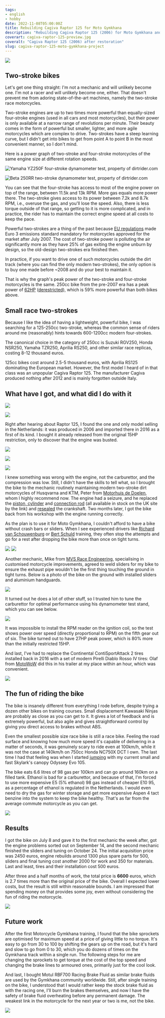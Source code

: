 ```yaml
---
tags:
- english
- hobby
date: 2022-11-08T05:00:00Z
title: Rebuilding Cagiva Raptor 125 for Moto Gymkhana
description: "Rebuilding Cagiva Raptor 125 (2006) for Moto Gymkhana and fun."
coverart: cagiva-raptor-125-preview.jpg
coveralt: "Cagiva Raptor 125 (2006) after restoration"
slug: cagiva-raptor-125-moto-gymkhana-project
---
```


[![](cagiva-raptor-125-preview.jpg)](cagiva-raptor-125.jpg)

## Two-stroke bikes

Let's get one thing straight: I'm not a mechanic and will unlikely become one.  I'm not a racer and will unlikely become one, either. That doesn't prevent me from adoring state-of-the-art machines, namely the two-stroke race motorcycles.

Two-stroke engines are up to two times more powerful than equally-sized four-stroke engines (used in all cars and most motorcycles), but their power is only available at a narrow range of revolutions per minute. Their beauty comes in the form of powerful but smaller, lighter, and more agile motorcycles which are complex to drive. Two-strokes have a steep learning curve, but I didn't get into bikes to get from point A to point B in the most convenient manner, so I don't mind.

Here is a power graph of two-stroke and four-stroke motorcycles of the same engine size at different rotation speeds.

![Yamaha YZ250F four-stroke dynamometer test, property of dirtrider.com](Yamaha-YZ250F-Dyno.jpg "Yamaha YZ250F four-stroke dynamometer test, property of dirtrider.com")

![Beta 250RR two-stroke dynamometer test, property of dirtrider.com](Beta-250RR-Dyno.jpg "Beta 250RR two-stroke dynamometer test, property of dirtrider.com")

<!--more-->

You can see that the four-stroke has access to most of the engine power on top of the range, between 11.5k and 13k RPM. More gas equals more power there. The two-stroke gives access to its power between 7.2k and 8.7k RPM, i.e., overuse the gas, and you'll lose the speed. Also, there is less torque outside of that range, so getting to it is more complicated, and in practice, the rider has to maintain the correct engine speed at all costs to keep the pace.

Powerful two-strokes are a thing of the past because [EU regulations](https://www.transportpolicy.net/standard/eu-motorcycles-emissions/) made Euro 3 emissions standard mandatory for motorcycles approved for the market after July 2007. The cost of two-stroke power is polluting the air significantly more as they have 25% of gas exiting the engine unburn by design, so the old-design two-strokes era finished then.

In practice, if you want to drive one of such motorcycles outside the dirt track (where you can find the only modern two-strokes), the only option is to buy one made before ~2008 and do your best to maintain it.

That is why the graph's peak power of the two-stroke and four-stroke motorcycles is the same. 250cc bike from the pre-2007 era has a peak power of [62HP](https://www.cycleworld.com/250cc-two-stroke-sportbike-motorcycle-review-comparison-test/) ([derestricted](https://nsr-world.com/tuning/250-tuning/ignition/)), which is 59% more powerful than both bikes above.

## Small race two-strokes

Because I like the idea of having a lightweight, powerful bike, I was searching for a 125-250cc two-stroke, whereas the common sense of riders around me (reasonably) hints towards 600-1200cc modern four-strokes.

The canonical choice in the category of 250cc is Suzuki RGV250, Honda NSR250, Yamaha TZR250, Aprilia RS250, and other similar race replicas, costing 8-12 thousand euros.

125cc bikes cost around 2.5-5 thousand euros, with Aprilia RS125 dominating the European market. However, the first model I heard of in that class was an unpopular Cagiva Raptor 125. The manufacturer Cagiva produced nothing after 2012 and is mainly forgotten outside Italy.

## What have I got, and what did I do with it

[![](in-the-van-preview.jpg)](in-the-van.jpg)

[![](before-modification-1-preview.jpg)](before-modification-1.jpg)

Right after hearing about Raptor 125, I found the one and only model selling in the Netherlands: it was produced in 2006 and imported there in 2016 as a first of its kind. I bought it already released from the original 15HP restriction, only to discover that the engine was busted.

[![](repairing-preview.jpg)](repairing.jpg)

[![](damaged-cylinder-preview.jpg)](damaged-cylinder.jpg)

[![](damaged-piston-preview.jpg)](damaged-piston.jpg)

I knew something was wrong with the engine, not the carburettor, and the compression was low. Still, I didn't have the skills to tell what, so I brought the bike to the mechanic routinely maintaining modern two-stroke dirt motorcycles of Husqvarna and KTM, Peter from [Motorhuis de Doelen](https://www.motorhuisdedoelen.nl), whom I highly recommend now. The engine had a seizure, and he replaced the [piston, cylinder](https://www.pjme.co.uk/acatalog/Cagiva-Supercity-Cylinder-Kit-Dome-Top-Piston-2-Piston-Rings--1_2971.html) and [connection rod](https://www.pjme.co.uk/acatalog/Cagiva-Supercity-125-Race-Con-Rod-Kit--2_3367.html) (all available in stock on the UK site by the link) and [resealed](https://www.pjme.co.uk/acatalog/Cagiva-Raptor-125-Bearing-And-Seal-Kit-Koyo-2_3002.html) the crankshaft. Two months later, I got the bike back from his workshop with the engine running correctly.

As the plan is to use it for Moto Gymkhana, I couldn't afford to have a bike without crash bars or sliders. When I see experienced drivers like [Richard van Schouwenburg](https://www.youtube.com/c/RichardsMotoGymkhanaAdventures/videos?view=0&sort=p&flow=grid) or [Bert Schuld](https://www.youtube.com/channel/UCFGmj0IV8heS3FeY-6vd6QA/videos?view=0&sort=p&flow=grid) training, they often stop the attempts and go for a rest after dropping the bike more than once on tight turns.

[![](before-modification-2-preview.jpg)](before-modification-2.jpg)
[![](before-modification-3-preview.jpg)](before-modification-3.jpg)

Another mechanic, Mike from [MVS Race Engineering](https://mvsracing.nl), specialising in customised motorcycle improvements, agreed to weld sliders for my bike to ensure the exhaust pipe wouldn't be the first thing touching the ground in tight turns. Below is a photo of the bike on the ground with installed sliders and aluminium handguards.

[![](sliders-preview.jpg)](sliders.jpg)

It turned out he does a lot of other stuff, so I trusted him to tune the carburettor for optimal performance using his dynamometer test stand, which you can see below.

[![](dynotest.png)](dynotest.png)

It was impossible to install the RPM reader on the ignition coil, so the test shows power over speed (directly proportional to RPM) on the fifth gear out of six. The bike turned out to have 27HP peak power, which is 80% more than the initially restricted 15HP.

And last, I've had to replace the Continental ContiSportAttack 2 tires installed back in 2016 with a set of modern Pirelli Diablo Rosso IV tires: Olaf from [MotoWoW](https://motowow.nl) did this in his trailer at my place within an hour, which was convenient.

[![](after-modification-1-preview.jpg)](after-modification-1.jpg)

## The fun of riding the bike

The bike is insanely different from everything I rode before, despite trying a dozen other bikes on training courses. Small displacement Kawasaki Ninjas are probably as close as you can get to it. It gives a lot of feedback and is extremely powerful, but also agile and gives straightforward control by giving you direct access to brakes without ABS.

Even the smallest possible size race bike is still a race bike. Feeling the road surface and knowing how much more speed it's capable of delivering in a matter of seconds, it was genuinely scary to ride even at 100km/h, while it was not the case at 140km/h on 750cc Honda NC750X DCT I own. The last time I had that feeling was when I started [jumping](/tags/skydiving/) with my current small and fast Skylark's canopy Odyssey Evo 105.

The bike eats 6.6 litres of 98 gas per 100km and can go around 160km on a filled tank. Ethanol is bad for a carburettor, and because of that, I'm forced to use more expensive E5 (5% ethanol) 98 gas instead of cheaper E10 95, as a percentage of ethanol is regulated in the Netherlands. I would even need to dry the gas for winter storage and get more expensive Aspen 4 tact benzine into the system to keep the bike healthy. That's as far from the average commute motorcycle as you can get.

[![](after-modification-2-preview.jpg)](after-modification-2.jpg)

## Results

I got the bike on July 8 and gave it to the first mechanic the week after, got the engine problems sorted out on September 14, and the second mechanic finished the sliders and tuning on October 24. The initial acquisition price was 2450 euros, engine rebuilds around 1300 plus spare parts for 500, sliders and final tuning cost another 2000 for work and 350 for materials. Last and least, tires and their installation cost 500 euros.

After three and a half months of work, the total price is **6600** euros, which is 2.7 times more than the original price of the bike. Overall I expected lower costs, but the result is still within reasonable bounds. I am impressed that spending money on that provides some joy, even without considering the fun of riding the motorcycle.

[![](after-modification-3-preview.jpg)](after-modification-3.jpg)

## Future work

After the first Motorcycle Gymkhana training, I found that the bike sprockets are optimised for maximum speed at a price of giving little to no torque. It's easy to go from 30 to 100 by shifting the gears up on the road, but it's  hard and slow to go from 0 to 30, which you do dozens of times on the Gymkhana track within a single run. The following steps for me are changing the sprockets to get torque at the cost of the top speed and changing the brake lines to armoured ones, primarily just for the cool look.

And last, I bought Motul RBF700 Racing Brake Fluid as similar brake fluids are used by the Gymkhana community worldwide. Still, after single training on the bike, I understood that I would rather keep the stock brake fluid as with the racing one, I'll burn the brakes themselves, and now I have the safety of brake fluid overheating before any permanent damage. The weakest link in the motorcycle for the next year or two is me, not the bike.

[![](dashboard-preview.jpg)](dashboard.jpg)
